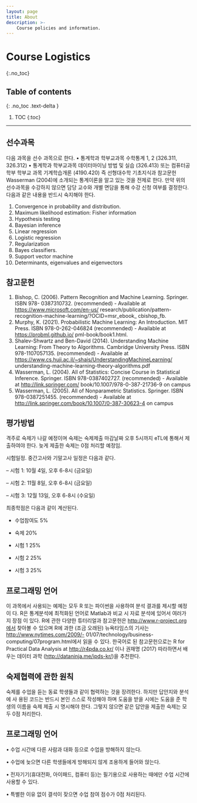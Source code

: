 ```yaml
---
layout: page
title: About
description: >-
    Course policies and information.
---
```


# Course Logistics
{:.no_toc}

## Table of contents
{: .no_toc .text-delta }

1. TOC
{:toc}

---

## 선수과목

다음 과목을 선수 과목으로 한다.
• 통계학과 학부교과목 수학통계 1, 2 (326.311, 326.312)
• 통계학과 학부교과목 데이터마이닝 방법 및 실습 (326.413) 또는 컴퓨터공학부 학부교
과목 기계학습개론 (4190.420)
즉 선형대수학 기초지식과 참고문헌 Wasserman (2004)에 소개되는 통계이론을 알고 있는
것을 전제로 한다. 만약 위의 선수과목을 수강하지 않으면 담당 교수와 개별 면담을 통해 수강
신청 여부를 결정한다. 다음과 같은 내용을 반드시 숙지해야 한다.
1. Convergence in probability and distribution.
2. Maximum likelihood estimation: Fisher information
3. Hypothesis testing
4. Bayesian inference
5. Linear regression
6. Logistic regression
7. Regularization
8. Bayes classifiers.
9. Support vector machine
10. Determinants, eigenvalues and eigenvectors

## 참고문헌

1. Bishop, C. (2006). Pattern Recognition and Machine Learning. Springer. ISBN 978-
0387310732. (recommended) - Available at https://www.microsoft.com/en-us/
research/publication/pattern-recognition-machine-learning/?OCID=msr_ebook_
cbishop_fb.
2. Murphy, K. (2021). Probabilistic Machine Learning: An Introduction. MIT Press.
ISBN 978-0-262-046824 (recommended) - Available at https://probml.github.io/
pml-book/book1.html.
3. Shalev-Shwartz and Ben-David (2014). Understanding Machine Learning: From Theory
to Algorithms. Cambridge University Press. ISBN 978-1107057135. (recommended) -
Available at https://www.cs.huji.ac.il/~shais/UnderstandingMachineLearning/
understanding-machine-learning-theory-algorithms.pdf
4. Wasserman, L. (2004). All of Statistics: Concise Course in Statistical Inference. Springer.
ISBN 978-0387402727. (recommended) - Available at http://link.springer.com/
book/10.1007/978-0-387-21736-9 on campus
5. Wasserman, L. (2005). All of Nonparametric Statistics. Springer. ISBN 978-0387251455.
(recommended) - Available at http://link.springer.com/book/10.1007/0-387-30623-4
on campus

## 평가방법

격주로 숙제가 나갈 예정이며 숙제는 숙제제출 마감날짜 오후 5시까지 eTL에 통해서
제출하여야 한다. 늦게 제출한 숙제는 0점 처리할 예정임.

시험일정. 중간고사와 기말고사 일정은 다음과 같다.

– 시험 1: 10월 4일, 오후 6-8시 (금요일)

– 시험 2: 11월 8일, 오후 6-8시 (금요일)

– 시험 3: 12월 13일, 오후 6-8시 (수요일)


최종학점은 다음과 같이 계산된다.
- 수업참여도 5% 

- 숙제 20%

- 시험 1 25%

- 시험 2 25%

- 시험 3 25%


## 프로그래밍 언어

이 과목에서 사용되는 예제는 모두 R 또는 파이썬을 사용하여 분석 결과를 제시할 예정이
다. R은 통계분석에 최적화된 언어로 Matlab과 비교 시 자료 분석에 있어서 여러가지 장점
이 있다. R에 관한 다양한 튜터리얼과 참고문헌은 http://www.r-project.org에서 찾아볼
수 있으며 R에 과한 (조금 오래된) 뉴욕타임스의 기사는 http://www.nytimes.com/2009/-
01/07/technology/business-computing/07program.html에서 읽을 수 있다. 한국어로 된
참고문헌으로는 R for Practical Data Analysis at http://r4pda.co.kr/ 이나 권재명 (2017)
따라하면서 배우는 데이터 과학 (http://dataninja.me/ipds-kr/)을 추천한다.

## 숙제협력에 관한 원칙

숙제를 수업을 듣는 동료 학생들과 같이 협력하는 것을 장려한다. 하지만 답안지와 분석에 사
용된 코드는 반드시 본인 스스로 작성해야 하며 도움을 받을 시에는 도움을 준 학생의 이름을
숙제 제출 시 명시해야 한다. 그렇지 않으면 같은 답안을 제출한 숙제는 모두 0점 처리한다.

## 프로그래밍 언어

• 수업 시간에 다른 사람과 대화 등으로 수업을 방해하지 않는다.

• 수업에 늦으면 다른 학생들에게 방해되지 않게 조용하게 들어와 앉는다.

• 전자기기(휴대전화, 아이패드, 컴퓨터 등)는 필기용으로 사용하는 때에만 수업 시간에
사용할 수 있다.

• 특별한 이유 없이 결석이 잦으면 수업 참여 점수가 0점 처리된다.

